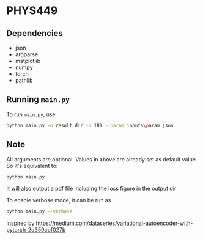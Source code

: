 # PHYS449

## Dependencies

- json
- argparse
- matplotlib
- numpy
- torch
- pathlib

## Running `main.py`

To run `main.py`, use

```sh
python main.py -o result_dir -n 100 --param inputs\param.json
```

## Note
All arguments are optional. Values in above are already set as default value. So it's equivalent to:

```sh
python main.py
```

It will also output a pdf file including the loss figure in the output dir

To enable verbose mode, it can be run as

```sh
python main.py --verbose
```

Inspired by https://medium.com/dataseries/variational-autoencoder-with-pytorch-2d359cbf027b
